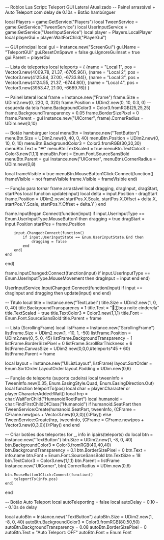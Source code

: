 -- Roblox Lua Script: Teleport GUI Lateral Atualizado
-- Painel arrastável + Auto Teleport com delay de 0.10s + Botão hambúrguer

local Players = game:GetService("Players")
local TweenService = game:GetService("TweenService")
local UserInputService = game:GetService("UserInputService")
local player = Players.LocalPlayer
local playerGui = player:WaitForChild("PlayerGui")

-- GUI principal
local gui = Instance.new("ScreenGui")
gui.Name = "TeleportGUI"
gui.ResetOnSpawn = false
gui.IgnoreGuiInset = true
gui.Parent = playerGui

-- Lista de teleportes
local teleports = {
    {name = "Local 1", pos = Vector3.new(4009.78, 21.37, -6705.96)},
    {name = "Local 2", pos = Vector3.new(4125.84, 37.00, -6733.84)},
    {name = "Local 3", pos = Vector3.new(4124.55, 21.37, -6744.80)},
    {name = "Local 4", pos = Vector3.new(3953.47, 21.00, -6689.76)}
}

-- Painel lateral
local frame = Instance.new("Frame")
frame.Size = UDim2.new(0, 220, 0, 320)
frame.Position = UDim2.new(0, 10, 0.3, 0) -- esquerda da tela
frame.BackgroundColor3 = Color3.fromRGB(25,25,25)
frame.BackgroundTransparency = 0.05
frame.BorderSizePixel = 0
frame.Parent = gui
Instance.new("UICorner", frame).CornerRadius = UDim.new(0,10)

-- Botão hambúrguer
local menuBtn = Instance.new("TextButton")
menuBtn.Size = UDim2.new(0, 40, 0, 40)
menuBtn.Position = UDim2.new(0, 10, 0, 10)
menuBtn.BackgroundColor3 = Color3.fromRGB(30,30,30)
menuBtn.Text = "☰"
menuBtn.TextScaled = true
menuBtn.TextColor3 = Color3.new(1,1,1)
menuBtn.Font = Enum.Font.SourceSansBold
menuBtn.Parent = gui
Instance.new("UICorner", menuBtn).CornerRadius = UDim.new(0,8)

local frameVisible = true
menuBtn.MouseButton1Click:Connect(function()
    frameVisible = not frameVisible
    frame.Visible = frameVisible
end)

-- Função para tornar frame arrastável
local dragging, dragInput, dragStart, startPos
local function update(input)
    local delta = input.Position - dragStart
    frame.Position = UDim2.new(
        startPos.X.Scale, startPos.X.Offset + delta.X,
        startPos.Y.Scale, startPos.Y.Offset + delta.Y
    )
end

frame.InputBegan:Connect(function(input)
    if input.UserInputType == Enum.UserInputType.MouseButton1 then
        dragging = true
        dragStart = input.Position
        startPos = frame.Position

        input.Changed:Connect(function()
            if input.UserInputState == Enum.UserInputState.End then
                dragging = false
            end
        end)
    end
end)

frame.InputChanged:Connect(function(input)
    if input.UserInputType == Enum.UserInputType.MouseMovement then
        dragInput = input
    end
end)

UserInputService.InputChanged:Connect(function(input)
    if input == dragInput and dragging then
        update(input)
    end
end)

-- Título
local title = Instance.new("TextLabel")
title.Size = UDim2.new(1, 0, 0, 40)
title.BackgroundTransparency = 1
title.Text = "🙂‍↕️boa noite cinderela"
title.TextScaled = true
title.TextColor3 = Color3.new(1,1,1)
title.Font = Enum.Font.SourceSansBold
title.Parent = frame

-- Lista (ScrollingFrame)
local listFrame = Instance.new("ScrollingFrame")
listFrame.Size = UDim2.new(1, -10, 1, -50)
listFrame.Position = UDim2.new(0, 5, 0, 45)
listFrame.BackgroundTransparency = 1
listFrame.BorderSizePixel = 0
listFrame.ScrollBarThickness = 6
listFrame.CanvasSize = UDim2.new(0,0,0,#teleports*45 + 60)
listFrame.Parent = frame

local layout = Instance.new("UIListLayout", listFrame)
layout.SortOrder = Enum.SortOrder.LayoutOrder
layout.Padding = UDim.new(0,6)

-- Função de teleporte (suporte cadeira)
local tweenInfo = TweenInfo.new(0.35, Enum.EasingStyle.Quad, Enum.EasingDirection.Out)
local function teleportTo(pos)
    local char = player.Character or player.CharacterAdded:Wait()
    local hrp = char:WaitForChild("HumanoidRootPart")
    local humanoid = char:FindFirstChildOfClass("Humanoid")
    if humanoid.SeatPart then
        TweenService:Create(humanoid.SeatPart, tweenInfo, {CFrame = CFrame.new(pos + Vector3.new(0,3,0))}):Play()
    else
        TweenService:Create(hrp, tweenInfo, {CFrame = CFrame.new(pos + Vector3.new(0,3,0))}):Play()
    end
end

-- Criar botões dos teleportes
for _, info in ipairs(teleports) do
    local btn = Instance.new("TextButton")
    btn.Size = UDim2.new(1, -8, 0, 40)
    btn.BackgroundColor3 = Color3.fromRGB(40,40,40)
    btn.BackgroundTransparency = 0.1
    btn.BorderSizePixel = 0
    btn.Text = info.name
    btn.Font = Enum.Font.SourceSansBold
    btn.TextSize = 18
    btn.TextColor3 = Color3.new(1,1,1)
    btn.Parent = listFrame
    Instance.new("UICorner", btn).CornerRadius = UDim.new(0,6)

    btn.MouseButton1Click:Connect(function()
        teleportTo(info.pos)
    end)
end

-- Botão Auto Teleport
local autoTeleporting = false
local autoDelay = 0.10 -- 0.10s de delay

local autoBtn = Instance.new("TextButton")
autoBtn.Size = UDim2.new(1, -8, 0, 40)
autoBtn.BackgroundColor3 = Color3.fromRGB(80,50,50)
autoBtn.BackgroundTransparency = 0.08
autoBtn.BorderSizePixel = 0
autoBtn.Text = "Auto Teleport: OFF"
autoBtn.Font = Enum.Font
